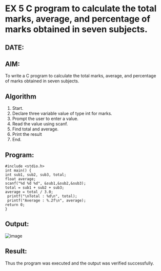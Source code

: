 # EX 5 C program to calculate the total marks, average, and percentage of marks obtained in seven subjects.
## DATE:
## AIM:
To write a C program to calculate the total marks, average, and percentage of marks obtained in seven subjects.

## Algorithm
1. 	Start. 
2.	Declare three variable value of type int for marks. 
3.	Prompt the user to enter a value. 
4.	Read the value using scanf. 
5.	Find total and average. 
6.	Print the result
7.	 End. 

## Program:
```
#include <stdio.h>
int main() { 
int sub1, sub2, sub3, total;
float average; 
scanf("%d %d %d", &sub1,&sub2,&sub3); 
total = sub1 + sub2 + sub3;
average = total / 3.0;
 printf("\nTotal : %d\n", total);
 printf("Average : %.2f\n", average);
return 0; 
} 

```

## Output:
![image](https://github.com/user-attachments/assets/66d1a968-d9dd-4519-943b-77a28949b289)




## Result:
Thus the program was executed and the output was verified successfully.
